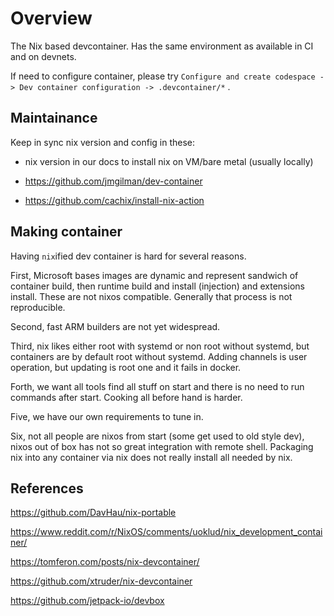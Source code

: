 # Overview

The Nix based devcontainer. Has the same environment as available in CI and on devnets.

If need to configure container, please try `Configure and create codespace -> Dev container configuration -> .devcontainer/*` .

## Maintainance

Keep in sync nix version and config in these:

- nix version in our docs to install nix on VM/bare metal (usually locally)

- https://github.com/jmgilman/dev-container

- https://github.com/cachix/install-nix-action

## Making container 

Having `nix`ified dev container is hard for several reasons.

First, Microsoft bases images are dynamic and represent sandwich of container build, then runtime build and install (injection) and extensions install. These are not nixos compatible. Generally that process is not reproducible.

Second, fast ARM builders are not yet widespread.

Third, nix likes either root with systemd or non root without systemd, but containers are by default root without systemd. Adding channels is user operation, but updating is root one and it fails in docker.

Forth, we want all tools find all stuff on start
and there is no need to run commands after start. Cooking all before hand is harder.

Five, we have our own requirements to tune in.

Six, not all people are nixos from start (some get used to old style dev), nixos out of box has not so great integration with remote shell. Packaging nix into any container via nix does not really install all needed by nix.

## References


https://github.com/DavHau/nix-portable

https://www.reddit.com/r/NixOS/comments/uoklud/nix_development_container/

https://tomferon.com/posts/nix-devcontainer/

https://github.com/xtruder/nix-devcontainer

https://github.com/jetpack-io/devbox